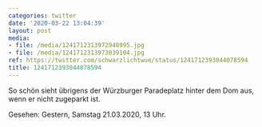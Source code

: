 ```yaml
---
categories: twitter
date: '2020-03-22 13:04:39'
layout: post
media:
- file: /media/1241712313972948995.jpg
- file: /media/1241712313973039104.jpg
ref: https://twitter.com/schwarzlichtwue/status/1241712393044078594
title: 1241712393044078594
---
```

So schön sieht übrigens der Würzburger Paradeplatz hinter dem Dom aus, wenn er nicht zugeparkt ist.



Gesehen: Gestern, Samstag 21.03.2020, 13 Uhr.  